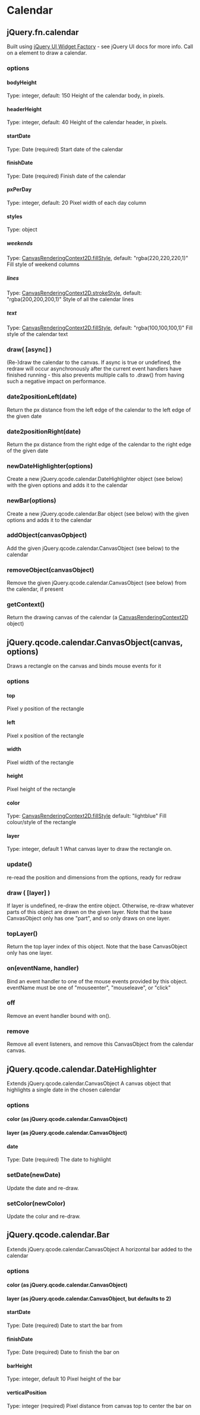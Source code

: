 # Calendar

## jQuery.fn.calendar
Built using [jQuery UI Widget Factory](http://api.jqueryui.com/jQuery.widget/) - see jQuery UI docs for more info.
Call on a <canvas> element to draw a calendar.

### options
#### bodyHeight
Type: integer, default: 150
Height of the calendar body, in pixels.

#### headerHeight
Type: integer, default: 40
Height of the calendar header, in pixels.

#### startDate
Type: Date (required)
Start date of the calendar

#### finishDate
Type: Date (required)
Finish date of the calendar

#### pxPerDay
Type: integer, default: 20
Pixel width of each day column

#### styles
Type: object

##### weekends
Type: [CanvasRenderingContext2D.fillStyle](https://developer.mozilla.org/en-US/docs/Web/API/CanvasRenderingContext2D.fillStyle), default: "rgba(220,220,220,1)"
Fill style of weekend columns

##### lines
Type: [CanvasRenderingContext2D.strokeStyle](https://developer.mozilla.org/en-US/docs/Web/API/CanvasRenderingContext2D.strokeStyle), default: "rgba(200,200,200,1)"
Style of all the calendar lines

##### text
Type: [CanvasRenderingContext2D.fillStyle](https://developer.mozilla.org/en-US/docs/Web/API/CanvasRenderingContext2D.fillStyle), default: "rgba(100,100,100,1)"
Fill style of the calendar text

### draw( [async] )
(Re-)draw the calendar to the canvas. If async is true or undefined, the redraw will occur asynchronously after the current event handlers have finished running - this also prevents multiple calls to .draw() from having such a negative impact on performance.

### date2positionLeft(date)
Return the px distance from the left edge of the calendar to the left edge of the given date

### date2positionRight(date)
Return the px distance from the right edge of the calendar to the right edge of the given date

### newDateHighlighter(options)
Create a new jQuery.qcode.calendar.DateHighlighter object (see below) with the given options and adds it to the calendar

### newBar(options)
Create a new jQuery.qcode.calendar.Bar object (see below) with the given options and adds it to the calendar

### addObject(canvasOpbject)
Add the given jQuery.qcode.calendar.CanvasObject (see below) to the calendar

### removeObject(canvasObject)
Remove the given jQuery.qcode.calendar.CanvasObject (see below) from the calendar, if present

### getContext()
Return the drawing canvas of the calendar (a [CanvasRenderingContext2D](https://developer.mozilla.org/en-US/docs/Web/API/CanvasRenderingContext2D) object)

## jQuery.qcode.calendar.CanvasObject(canvas, options)
Draws a rectangle on the canvas and binds mouse events for it

### options
#### top
Pixel y position of the rectangle
#### left
Pixel x position of the rectangle
#### width
Pixel width of the rectangle
#### height
Pixel height of the rectangle
#### color
Type: [CanvasRenderingContext2D.fillStyle](https://developer.mozilla.org/en-US/docs/Web/API/CanvasRenderingContext2D.fillStyle) default: "lightblue"
Fill colour/style of the rectangle
#### layer
Type: integer, default 1
What canvas layer to draw the rectangle on.

### update()
re-read the position and dimensions from the options, ready for redraw

### draw ( [layer] )
If layer is undefined, re-draw the entire object. Otherwise, re-draw whatever parts of this object are drawn on the given layer. Note that the base CanvasObject only has one "part", and so only draws on one layer.

### topLayer()
Return the top layer index of this object. Note that the base CanvasObject only has one layer.

### on(eventName, handler)
Bind an event handler to one of the mouse events provided by this object.
eventName must be one of "mouseenter", "mouseleave", or "click"

### off
Remove an event handler bound with on().

### remove
Remove all event listeners, and remove this CanvasObject from the calendar canvas.

## jQuery.qcode.calendar.DateHighlighter
Extends jQuery.qcode.calendar.CanvasObject
A canvas object that highlights a single date in the chosen calendar

### options
#### color (as jQuery.qcode.calendar.CanvasObject)
#### layer (as jQuery.qcode.calendar.CanvasObject)
#### date
Type: Date (required)
The date to highlight

### setDate(newDate)
Update the date and re-draw.

### setColor(newColor)
Update the colur and re-draw.

## jQuery.qcode.calendar.Bar
Extends jQuery.qcode.calendar.CanvasObject
A horizontal bar added to the calendar

### options
#### color (as jQuery.qcode.calendar.CanvasObject)
#### layer (as jQuery.qcode.calendar.CanvasObject, but defaults to 2)
#### startDate
Type: Date (required)
Date to start the bar from

#### finishDate
Type: Date (required)
Date to finish the bar on

#### barHeight
Type: integer, default 10
Pixel height of the bar

#### verticalPosition
Type: integer (required)
Pixel distance from canvas top to center the bar on